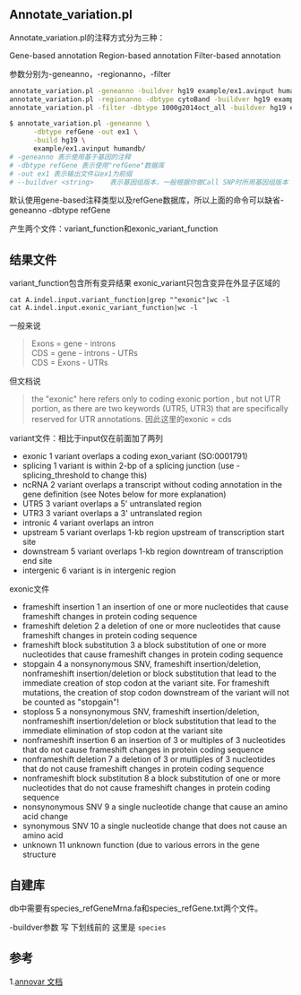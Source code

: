 ## Annotate_variation.pl
Annotate_variation.pl的注释方式分为三种：

Gene-based annotation
Region-based annotation
Filter-based annotation

参数分别为-geneanno，-regionanno，-filter

```bash
annotate_variation.pl -geneanno -buildver hg19 example/ex1.avinput humandb/
annotate_variation.pl -regionanno -dbtype cytoBand -buildver hg19 example/ex1.avinput humandb/
annotate_variation.pl -filter -dbtype 1000g2014oct_all -buildver hg19 example/ex1.avinput humandb/
```


```bash
$ annotate_variation.pl -geneanno \
      -dbtype refGene -out ex1 \
      -build hg19 \
      example/ex1.avinput humandb/
# -geneanno 表示使用基于基因的注释
# -dbtype refGene 表示使用"refGene"数据库
# -out ex1 表示输出文件以ex1为前缀
# --buildver <string>    表示基因组版本，一般根据你做Call SNP时所用基因组版本      specify genome build version (default: hg18 for human)
```

默认使用gene-based注释类型以及refGene数据库，所以上面的命令可以缺省-geneanno -dbtype refGene

产生两个文件：variant_function和exonic_variant_function
## 结果文件
variant_function包含所有变异结果
exonic_variant只包含变异在外显子区域的

```
cat A.indel.input.variant_function|grep "^exonic"|wc -l
cat A.indel.input.exonic_variant_function|wc -l
```
一般来说
>Exons = gene - introns    
CDS = gene - introns - UTRs    
CDS = Exons - UTRs

但文档说
>the "exonic" here refers only to coding exonic portion , but not UTR portion, as there are two keywords (UTR5, UTR3) that are specifically reserved for UTR annotations.
因此这里的exonic = cds

variant文件：相比于input仅在前面加了两列

- exonic	1	variant overlaps a coding exon_variant (SO:0001791)
- splicing	1	variant is within 2-bp of a splicing junction (use -splicing_threshold to change this)
- ncRNA	2	variant overlaps a transcript without coding annotation in the gene definition (see Notes below for more explanation)
- UTR5 	3	variant overlaps a 5' untranslated region
- UTR3 	3	variant overlaps a 3' untranslated region
- intronic	4	variant overlaps an intron
- upstream	5	variant overlaps 1-kb region upstream of transcription start site
- downstream	5	variant overlaps 1-kb region downtream of transcription end site 
- intergenic	6	variant is in intergenic region

exonic文件
* frameshift insertion  	1	an insertion of one or more nucleotides that cause frameshift changes in protein coding sequence
* frameshift deletion	 2	a deletion of one or more nucleotides that cause frameshift changes in protein coding sequence
* frameshift block substitution	  3	a block substitution of one or more nucleotides that cause frameshift changes in protein coding sequence
* stopgain	  4	a nonsynonymous SNV, frameshift insertion/deletion, nonframeshift insertion/deletion or block substitution that lead to the immediate creation of stop codon at the variant site. For frameshift mutations, the creation of stop codon downstream of the variant will not be counted as "stopgain"!
* stoploss	  5	a nonsynonymous SNV, frameshift insertion/deletion, nonframeshift insertion/deletion or block substitution that lead to the immediate elimination of stop codon at the variant site
* nonframeshift insertion 	6	an insertion of 3 or multiples of 3 nucleotides that do not cause frameshift changes in protein coding sequence
* nonframeshift deletion	  7	a deletion of 3 or mutliples of 3 nucleotides that do not cause frameshift changes in protein coding sequence
* nonframeshift block substitution 	8	a block substitution of one or more nucleotides that do not cause frameshift changes in protein coding sequence
* nonsynonymous SNV	   9	a single nucleotide change that cause an amino acid change
* synonymous SNV	  10	a single nucleotide change that does not cause an amino acid 
* unknown	     11	unknown function (due to various errors in the gene structure 


## 自建库
db中需要有species_refGeneMrna.fa和species_refGene.txt两个文件。

-buildver参数 写 下划线前的 这里是 `species`

## 参考
1.[annovar 文档](http://annovar.openbioinformatics.org/en/latest/user-guide/gene/)